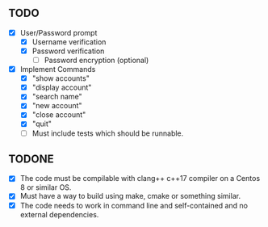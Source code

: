 ## TODO
<!--- [ ] ~~Usage~~-->
- [x] User/Password prompt
  - [x] Username verification
  - [x] Password verification
    - [ ] Password encryption (optional)

- [x] Implement Commands
  - [x] "show accounts"
  - [x] "display account"
  - [x] "search name"
  - [x] "new account"
  - [x] "close account"
  - [x] "quit"
  - [ ] Must include tests which should be runnable.

## TODONE
- [x] The code must be compilable with clang++ c++17 compiler on a Centos 8 or similar OS.
- [x] Must have a way to build using make, cmake or something similar.
- [x] The code needs to work in command line and self-contained and no external dependencies.
